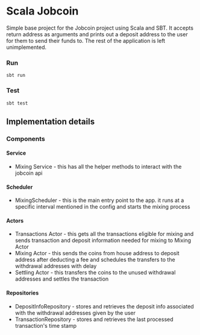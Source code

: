 # Scala Jobcoin
Simple base project for the Jobcoin project using Scala and SBT. It accepts return address as arguments and prints out a deposit address to the user for them to send their funds to. The rest of the application is left unimplemented.

### Run
`sbt run`


### Test
`sbt test`


## Implementation details
### Components
#### Service
* Mixing Service - this has all the helper methods to interact with the jobcoin api

#### Scheduler
* MixingScheduler - this is the main entry point to the app. it runs at a specific interval mentioned in the config and starts the mixing process

#### Actors
* Transactions Actor - this gets all the transactions eligible for mixing and sends transaction and deposit information needed for mixing to Mixing Actor 
* Mixing Actor - this sends the coins from house address to deposit address after deducting a fee and schedules the transfers to the withdrawal addresses with delay
* Settling Actor - this transfers the coins to the unused withdrawal addresses and settles the transaction

#### Repositories
* DepositInfoRepository - stores and retrieves the deposit info associated with the withdrawal addresses given by the user
* TransactionRepository - stores and retrieves the last processed transaction's time stamp 
